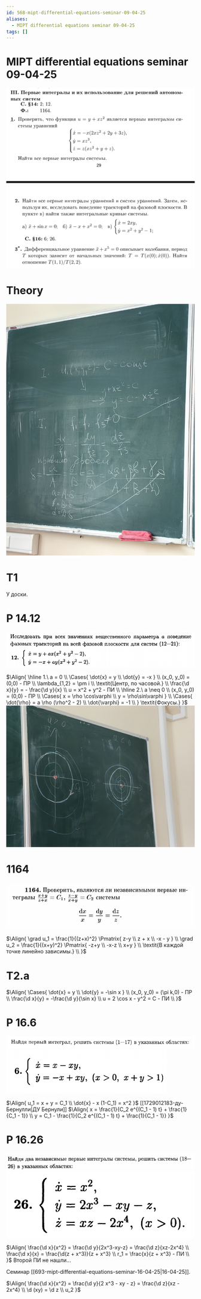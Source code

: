 ```yaml
---
id: 568-mipt-differential-equations-seminar-09-04-25
aliases:
  - MIPT differential equations seminar 09-04-25
tags: []
---
```


# MIPT differential equations seminar 09-04-25

![задачи.png](assets/imgs/09-04-25_15-56-53_914_09-04-25_15-56-53_062.png)

# Theory

![.jpg](assets/imgs/09-04-25_16-07-02_355_IMG_20250409_160504.jpg)

# T1

У доски.

# Р 14.12

![14-12.png](assets/imgs/09-04-25_15-59-19_990_09-04-25_15-59-19_141.png)

$\Align{
\hline
1.\ a = 0 \\
\Cases{
\dot{x} = y \\
\dot{y} = -x
} \\
(x_0, y_0) = (0,0) - ПР \\
\lambda_{1,2} = \pm i \\
\textit{Центр, по часовой.} \\
\frac{\d x}{y} = - \frac{\d y}{x} \\
u = x^2 + y^2 - ПИ \\
\hline
2.\ a \neq 0 \\
(x_0, y_0) = (0,0) - ПР \\
\Cases{
x = \rho \cos\varphi \\
y = \rho\sin\varphi
} \\
\Cases{
\dot{\rho} = a \rho (\rho^2 - 2) \\
\dot{\varphi} = -1 \\
}
\textit{Фокусы.}
}$
![.jpg](assets/imgs/09-04-25_16-18-59_715_IMG_20250409_161835.jpg)

# 1164

![1164.png](assets/imgs/09-04-25_16-21-30_449_09-04-25_16-21-30_649.png)

$\Align{
\grad u_1 = \frac{1}{(z+x)^2} \Pmatrix{
z-y \\
z + x \\
-x - y
} \\
\grad u_2 = \frac{1}{(x+y)^2} \Pmatrix{
-z+y \\
-x-z \\
x+y
} \\
\textit{В каждой точке линейно зависимы.} \\
}$

# T2.a

$\Align{
\Cases{
\dot{x} = y \\
\dot{y} = -\sin x
} \\
(x_0, y_0) = (\pi k,0) - ПР \\
\frac{\d x}{y} = -\frac{\d y}{\sin x} \\
u = 2 \cos x - y^2 = C - ПИ \\
}$

# Р 16.6

![.png](assets/imgs/09-04-25_16-40-06_831_09-04-25_16-40-06_548.png)
![.png](assets/imgs/09-04-25_16-40-35_455_09-04-25_16-40-35_584.png)

$\Align{
u_1 = x + y = C_1 \\
\dot{x} - x (1-C_1) = x^2
}$
[[1729012183-ду-Бернулли|ДУ Бернули]]
$\Align{
x = \frac{1}{C_2 e^{(C_1 - 1) t} + \frac{1}{C_1 - 1}} \\
y = C_1 - \frac{1}{C_2 e^{(C_1 - 1) t} + \frac{1}{C_1 - 1}}
}$

# Р 16.26

![.png](assets/imgs/09-04-25_16-52-23_529_09-04-25_16-52-23_916.png)
![.png](assets/imgs/09-04-25_16-52-05_320_09-04-25_16-52-05_639.png)

$\Align{
\frac{\d x}{x^2} = \frac{\d y}{2x^3-xy-z} = \frac{\d z}{xz-2x^4} \\
\frac{\d x}{x} = \frac{\d(z + x^3)}{z + x^3} \\
r_1 = \frac{x}{z + x^3} - ПИ \\
}$
Второй ПИ не нашли...

Семинар [[693-mipt-differential-equations-seminar-16-04-25|16-04-25]].

$\Align{
\frac{\d x}{x^2} = \frac{\d y}{2 x^3 - xy - z} = \frac{\d z}{xz - 2x^4} \\
\d (xy) = \d z \\
u_2
}$
